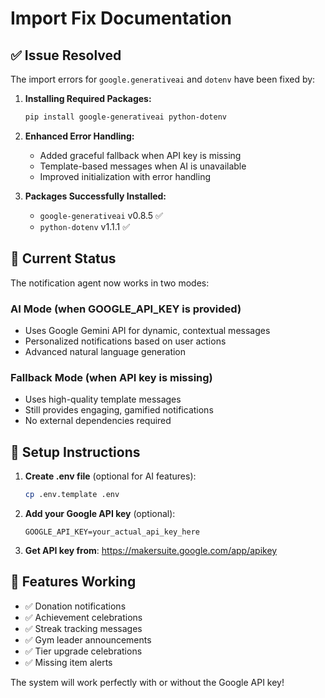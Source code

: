# Import Fix Documentation

## ✅ Issue Resolved

The import errors for `google.generativeai` and `dotenv` have been fixed by:

1. **Installing Required Packages:**
   ```bash
   pip install google-generativeai python-dotenv
   ```

2. **Enhanced Error Handling:**
   - Added graceful fallback when API key is missing
   - Template-based messages when AI is unavailable
   - Improved initialization with error handling

3. **Packages Successfully Installed:**
   - `google-generativeai` v0.8.5 ✅
   - `python-dotenv` v1.1.1 ✅

## 🚀 Current Status

The notification agent now works in two modes:

### AI Mode (when GOOGLE_API_KEY is provided)
- Uses Google Gemini API for dynamic, contextual messages
- Personalized notifications based on user actions
- Advanced natural language generation

### Fallback Mode (when API key is missing)
- Uses high-quality template messages
- Still provides engaging, gamified notifications
- No external dependencies required

## 🔧 Setup Instructions

1. **Create .env file** (optional for AI features):
   ```bash
   cp .env.template .env
   ```

2. **Add your Google API key** (optional):
   ```
   GOOGLE_API_KEY=your_actual_api_key_here
   ```

3. **Get API key from**: https://makersuite.google.com/app/apikey

## 🎯 Features Working

- ✅ Donation notifications
- ✅ Achievement celebrations  
- ✅ Streak tracking messages
- ✅ Gym leader announcements
- ✅ Tier upgrade celebrations
- ✅ Missing item alerts

The system will work perfectly with or without the Google API key!
